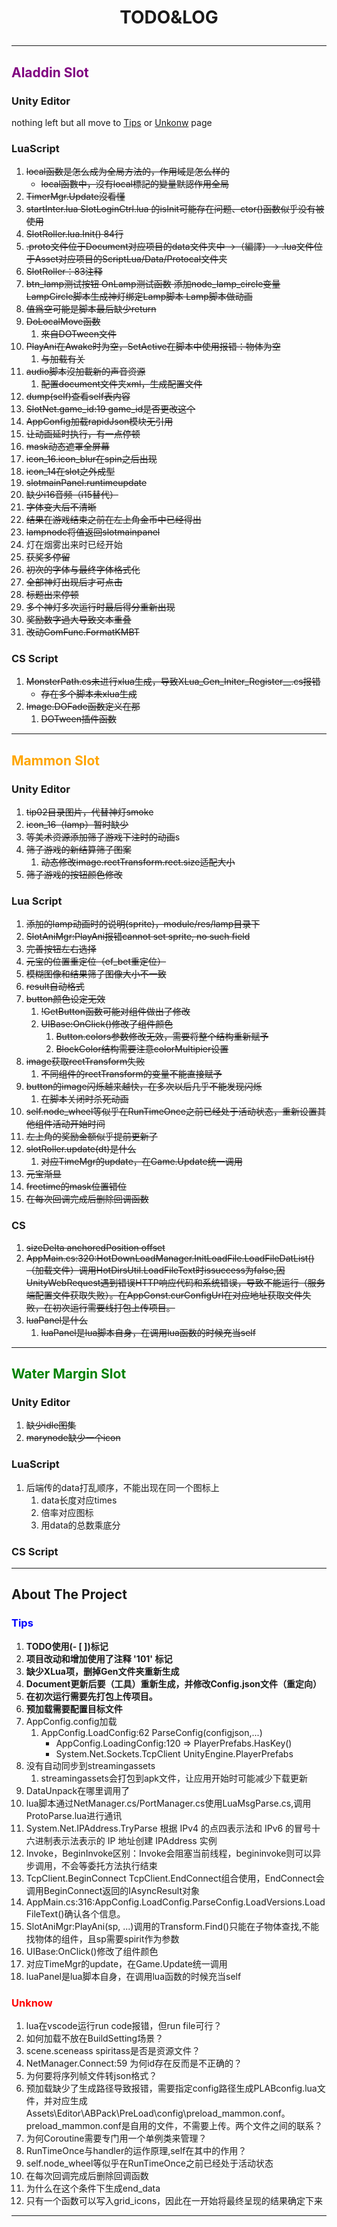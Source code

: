 # <p style = "text-align:center"> TODO&LOG </p>

<!--- [toc] --->

---
## <span style = "color:Purple"> Aladdin Slot </span>

### Unity Editor

nothing left but all move to [Tips](#Tips) or [Unkonw](#Unknow) page

### LuaScript

1. ~~local函数是怎么成为全局方法的，作用域是怎么样的~~
   - ~~local函數中，沒有local標記的變量默認作用全局~~
2. ~~TimerMgr.Update沒看懂~~
3. ~~startInter.lua SlotLoginCtrl.lua 的isInit可能存在问题、ctor()函数似乎没有被使用~~
4. ~~SlotRoller.lua.Init() 84行~~
5. ~~.proto文件位于Document对应项目的data文件夹中 ->（編譯）-> .lua文件位于Asset对应项目的ScriptLua/Data/Protocal文件夹~~
6. ~~SlotRoller：83注释~~
7. ~~btn_lamp测试按钮 OnLamp测试函数 添加node_lamp_circle变量 LampCircle脚本生成神灯绑定Lamp脚本 Lamp脚本做动画~~
8. ~~值爲空可能是脚本最后缺少return~~
9.  ~~DoLocalMove函数~~
    1. ~~來自DOTween文件~~
10. ~~PlayAni在Awake时为空，SetActive在脚本中使用报错：物体为空~~
    1. ~~与加载有关~~
11. ~~audio脚本沒加載新的声音资源~~
    1. ~~配置document文件夹xml，生成配置文件~~
12. ~~dump(self)查看self表内容~~
13. ~~SlotNet.game_id:19 game_id是否更改这个~~
14. ~~AppConfig加载rapidJson模块无引用~~
15. ~~让动画延时执行，有一点停顿~~
16. ~~mask动态遮罩全屏幕~~
17. ~~icon_16.icon_blur在spin之后出现~~
18. ~~icon_14在slot之外成型~~
19. ~~slotmainPanel.runtimeupdate~~
20. ~~缺少i16音频（i15替代）~~
21. ~~字体变大后不清晰~~
22. ~~结果在游戏结束之前在左上角金币中已经得出~~
23. ~~lampnode将值返回slotmainpanel~~
24. 灯在烟雾出来时已经开始
25. ~~获奖多停留~~
26. ~~初次的字体与最终字体格式化~~
27. ~~全部神灯出现后才可点击~~
28. ~~标题出来停顿~~
29. ~~多个神灯多次运行时最后得分重新出现~~
30. ~~奖励数字過大导致文本重叠~~
31. ~~改动ComFunc.FormatKMBT~~


### CS Script

1. ~~MonsterPath.cs未进行xlua生成，导致XLua_Gen_Initer_Register__.cs报错~~
   - ~~存在多个脚本未xlua生成~~
2. ~~Image.DOFade函数定义在那~~
    1. ~~DOTween插件函数~~

---

## <span style = "color:orange"> Mammon Slot </span>

### Unity Editor

1. ~~tip02目录图片，代替神灯smoke~~
2. ~~icon_16（lamp）暂时缺少~~
3. ~~等美术资源添加筛子游戏下注时的动画~~s
4. ~~筛子游戏的新结算筛子图案~~
   1. ~~动态修改image.rectTransform.rect.size适配大小~~
5. ~~筛子游戏的按钮颜色修改~~
   
### Lua Script

1. ~~添加的lamp动画时的说明(sprite)，module/res/lamp目录下~~
2. ~~SlotAniMgr:PlayAni报错cannot set sprite, no such field~~
3. ~~完善按钮左右选择~~
4. ~~元宝的位置重定位（ef_bet重定位）~~
5. ~~模糊图像和结果筛子图像大小不一致~~
6. ~~result自动格式~~
7. ~~button颜色设定无效~~
   1. ~~!GetButton函数可能对组件做出了修改~~
   2. ~~UIBase:OnClick()修改了组件颜色~~
      1. ~~Button.colors参数修改无效，需要将整个结构重新赋予~~
      2. ~~BlockColor结构需要注意colorMultipier设置~~
8. ~~image获取rectTransform失败~~
   1. ~~不同组件的rectTransform的变量不能直接赋予~~
9. ~~button的image闪烁越来越快，在多次以后几乎不能发现闪烁~~
   1. ~~在脚本关闭时杀死动画~~
10. ~~self.node_wheel等似乎在RunTimeOnce之前已经处于活动状态，重新设置其他组件活动开始时间~~
11. ~~左上角的奖励金额似乎提前更新了~~
12. ~~slotRoller.update(dt)是什么~~
    1. ~~对应TimeMgr的update，在Game.Update统一调用~~
13. ~~元宝渐显~~
14. ~~freetime的mask位置错位~~
15. ~~在每次回调完成后删除回调函数~~

### CS
1. ~~sizeDelta anchoredPosition offset~~
2. ~~AppMain.cs:320:HotDownLoadManager.InitLoadFile.LoadFileDatList()（加载文件）调用HotDirsUtil.LoadFileText时issuccess为false,因UnityWebRequest遇到错误HTTP响应代码和系统错误，导致不能运行（服务端配置文件获取失败）。在AppConst.curConfigUrl在对应地址获取文件失败，在初次运行需要线打包上传项目。~~
3. ~~luaPanel是什么~~
   1. ~~luaPanel是lua脚本自身，在调用lua函数的时候充当self~~

---

## <span style = "color:Green"> Water Margin Slot </span>

### Unity Editor

1. ~~缺少idle图集~~
2. ~~marynode缺少一个icon~~

### LuaScript
1. 后端传的data打乱顺序，不能出现在同一个图标上
   1. data长度对应times
   2. 倍率对应图标
   3. 用data的总数乘底分

### CS Script

---

## About The Project

### <span style = "color:blue" name = "Tips"> Tips </span>

1. **TODO使用(- [ ])标记**
2. **项目改动和增加使用了注释 '101' 标记**
3. **缺少XLua项，删掉Gen文件夹重新生成**
4. **Document更新后要（工具）重新生成，并修改Config.json文件（重定向）**
5. **在初次运行需要先打包上传项目。**
6. **预加载需要配置目标文件**
7. AppConfig.config加载
    1. AppConfig.LoadConfig:62 ParseConfig(configjson,...)
       - AppConfig.LoadingConfig:120 => PlayerPrefabs.HasKey()
       - System.Net.Sockets.TcpClient UnityEngine.PlayerPrefabs
8. 没有自动同步到streamingassets
   1. streamingassets会打包到apk文件，让应用开始时可能减少下载更新
9.  DataUnpack在哪里调用了
   1. lua脚本通过NetManager.cs/PortManager.cs使用LuaMsgParse.cs,调用ProtoParse.lua进行通讯
10. System.Net.IPAddress.TryParse 根据 IPv4 的点四表示法和 IPv6 的冒号十六进制表示法表示的 IP 地址创建 IPAddress 实例
11. Invoke，BeginInvoke区别：Invoke会阻塞当前线程，begininvoke则可以异步调用，不会等委托方法执行结束
12. TcpClient.BeginConnect TcpClient.EndConnect组合使用，EndConnect会调用BeginConnect返回的IAsyncResult对象
13. AppMain.cs:316:AppConfig.LoadConfig.ParseConfig.LoadVersions.LoadFileText()确认各个信息。
14. SlotAniMgr:PlayAni(sp, ...)调用的Transform.Find()只能在子物体查找,不能找物体的组件，且sp需要spirit作为参数
15. UIBase:OnClick()修改了组件颜色
16. 对应TimeMgr的update，在Game.Update统一调用
17. luaPanel是lua脚本自身，在调用lua函数的时候充当self

### <font color = red name = "Unknow"> Unknow </font>

1. lua在vscode运行run code报错，但run file可行？
2. 如何加载不放在BuildSetting场景？
3. scene.sceneass spiritass是否是资源文件？
4. NetManager.Connect:59 为何id存在反而是不正确的？
5. 为何要将序列帧文件转json格式？
6. 预加载缺少了生成路径导致报错，需要指定config路径生成PLABconfig.lua文件，并对应生成Assets\Editor\ABPack\PreLoad\config\preload_mammon.conf。preload_mammon.conf是自用的文件，不需要上传。两个文件之间的联系？
7. 为何Coroutine需要专门用一个单例类来管理？
8. RunTimeOnce与handler的运作原理,self在其中的作用？
9. self.node_wheel等似乎在RunTimeOnce之前已经处于活动状态
10. 在每次回调完成后删除回调函数
11. 为什么在这个条件下生成end_data
   1. 只有一个函数可以写入grid_icons，因此在一开始将最终呈现的结果确定下来

---
